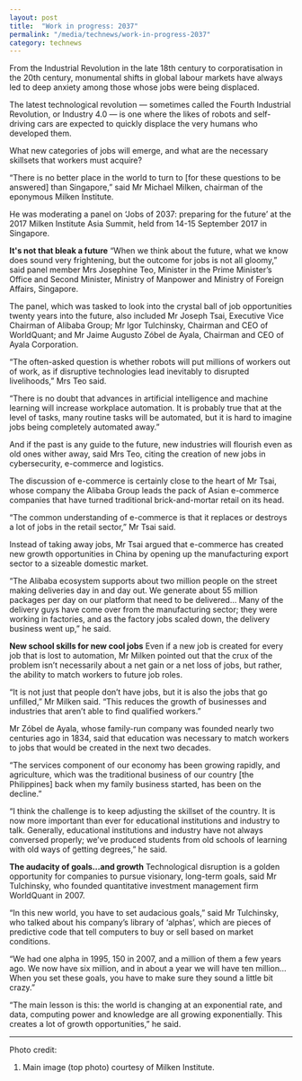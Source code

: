 ```yaml
---
layout: post
title:  "Work in progress: 2037"
permalink: "/media/technews/work-in-progress-2037"
category: technews
---
```


From the Industrial Revolution in the late 18th century to corporatisation in the 20th century, monumental shifts in global labour markets have always led to deep anxiety among those whose jobs were being displaced. 

The latest technological revolution — sometimes called the Fourth Industrial Revolution, or Industry 4.0 — is one where the likes of robots and self-driving cars are expected to quickly displace the very humans who developed them. 

What new categories of jobs will emerge, and what are the necessary skillsets that workers must acquire?

“There is no better place in the world to turn to [for these questions to be answered] than Singapore,” said Mr Michael Milken, chairman of the eponymous Milken Institute.

He was moderating a panel on ‘Jobs of 2037: preparing for the future’ at the 2017 Milken Institute Asia Summit, held from 14-15 September 2017 in Singapore.


**It's not that bleak a future**
“When we think about the future, what we know does sound very frightening, but the outcome for jobs is not all gloomy,” said panel member Mrs Josephine Teo, Minister in the Prime Minister’s Office and Second Minister, Ministry of Manpower and Ministry of Foreign Affairs, Singapore.

The panel, which was tasked to look into the crystal ball of job opportunities twenty years into the future, also included Mr Joseph Tsai, Executive Vice Chairman of Alibaba Group; Mr Igor Tulchinsky, Chairman and CEO of WorldQuant; and Mr Jaime Augusto Zóbel de Ayala, Chairman and CEO of Ayala Corporation.

“The often-asked question is whether robots will put millions of workers out of work, as if disruptive technologies lead inevitably to disrupted livelihoods,” Mrs Teo said.

“There is no doubt that advances in artificial intelligence and machine learning will increase workplace automation. It is probably true that at the level of tasks, many routine tasks will be automated, but it is hard to imagine jobs being completely automated away.”

And if the past is any guide to the future, new industries will flourish even as old ones wither away, said Mrs Teo, citing the creation of new jobs in cybersecurity, e-commerce and logistics.

The discussion of e-commerce is certainly close to the heart of Mr Tsai, whose company the Alibaba Group leads the pack of Asian e-commerce companies that have turned traditional brick-and-mortar retail on its head.

“The common understanding of e-commerce is that it replaces or destroys a lot of jobs in the retail sector,” Mr Tsai said.

Instead of taking away jobs, Mr Tsai argued that e-commerce has created new growth opportunities in China by opening up the manufacturing export sector to a sizeable domestic market.

“The Alibaba ecosystem supports about two million people on the street making deliveries day in and day out. We generate about 55 million packages per day on our platform that need to be delivered… Many of the delivery guys have come over from the manufacturing sector; they were working in factories, and as the factory jobs scaled down, the delivery business went up,” he said.

**New school skills for new cool jobs**
Even if a new job is created for every job that is lost to automation, Mr Milken pointed out that the crux of the problem isn’t necessarily about a net gain or a net loss of jobs, but rather, the ability to match workers to future job roles.

“It is not just that people don’t have jobs, but it is also the jobs that go unfilled,” Mr Milken said. “This reduces the growth of businesses and industries that aren’t able to find qualified workers.”

Mr Zóbel de Ayala, whose family-run company was founded nearly two centuries ago in 1834, said that education was necessary to match workers to jobs that would be created in the next two decades.

“The services component of our economy has been growing rapidly, and agriculture, which was the traditional business of our country [the Philippines] back when my family business started, has been on the decline.”

“I think the challenge is to keep adjusting the skillset of the country. It is now more important than ever for educational institutions and industry to talk. Generally, educational institutions and industry have not always conversed properly; we’ve produced students from old schools of learning with old ways of getting degrees,” he said.

**The audacity of goals...and growth**
Technological disruption is a golden opportunity for companies to pursue visionary, long-term goals, said Mr Tulchinsky, who founded quantitative investment management firm WorldQuant in 2007.

“In this new world, you have to set audacious goals,” said Mr Tulchinsky, who talked about his company’s library of ‘alphas’, which are pieces of predictive code that tell computers to buy or sell based on market conditions.

“We had one alpha in 1995, 150 in 2007, and a million of them a few years ago. We now have six million, and in about a year we will have ten million… When you set these goals, you have to make sure they sound a little bit crazy.”

“The main lesson is this: the world is changing at an exponential rate, and data, computing power and knowledge are all growing exponentially. This creates a lot of growth opportunities,” he said.

---

Photo credit:
1. Main image (top photo) courtesy of Milken Institute.
